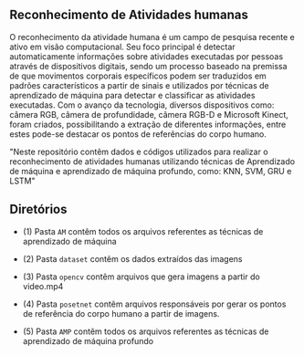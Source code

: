 ## Reconhecimento de Atividades humanas  

O reconhecimento da atividade humana é um campo de pesquisa recente e ativo em visão computacional. Seu foco principal é detectar automaticamente informações sobre atividades executadas por pessoas através de dispositivos digitais, sendo um processo baseado na premissa de que movimentos corporais específicos podem ser traduzidos em padrões característicos a partir de sinais e utilizados por técnicas de aprendizado de máquina para detectar e classificar as atividades executadas. Com o avanço da tecnologia, diversos dispositivos como: câmera RGB, câmera de profundidade, câmera RGB-D e Microsoft Kinect, foram criados, possibilitando a extração de diferentes informações, entre estes pode-se destacar os pontos de referências do corpo humano. 




"Neste repositório contêm dados e códigos utilizados para realizar o reconhecimento de atividades humanas utilizando técnicas de Aprendizado de máquina e aprendizado de máquina profundo, como: KNN, SVM, GRU e LSTM" 

## Diretórios

- (1) Pasta `AM` contêm todos os arquivos referentes as técnicas de aprendizado de máquina

- (2) Pasta `dataset` contêm os dados extraídos das imagens

- (3) Pasta `opencv` contêm arquivos que gera imagens a partir do video.mp4

- (4) Pasta `posetnet` contêm arquivos responsáveis por gerar os pontos de referência do corpo humano a partir de imagens.

- (5) Pasta `AMP` contêm todos os arquivos referentes as técnicas de aprendizado de máquina profundo


